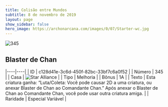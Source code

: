 ```yaml
---
title: Colisão entre Mundos
subtitle: 8 de novembro de 2019
layout: page
show_sidebar: false
hero_image: https://archonarcana.com/images/0/07/Starter-wc.jpg
---
```


![345](https://cdn.keyforgegame.com/media/card_front/pt/452_345_9MW6Q9822JM5_pt.png)

## Blaster de Chan

|----|----|
| ID | c128d41e-3c6d-450f-82bc-33bf7c6a0f52 |
| Número | 345 |
| Casa | ![Star Alliance](https://archonarcana.com/images/thumb/7/7d/Star_Alliance.png/22px-Star_Alliance.png "Aliança Estelar") |
| Tipo | Melhoria |
| Bônus | 1A |
| Texto | Esta criatura ganha: “Luta/Coleta:  Você pode causar 2D a uma criatura, ou anexar Blaster de Chan ao Comandante Chan.” Após anexar o Blaster de Chan ao Comandante Chan, você pode usar outra criatura amiga. |
| Raridade | Especial Variável |
